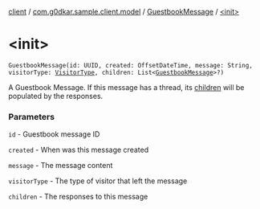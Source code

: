 [client](../../index.md) / [com.g0dkar.sample.client.model](../index.md) / [GuestbookMessage](index.md) / [&lt;init&gt;](./-init-.md)

# &lt;init&gt;

`GuestbookMessage(id: UUID, created: OffsetDateTime, message: String, visitorType: `[`VisitorType`](../-visitor-type/index.md)`, children: List<`[`GuestbookMessage`](index.md)`>?)`

A Guestbook Message. If this message has a thread, its [children](children.md) will be populated by the responses.

### Parameters

`id` - Guestbook message ID

`created` - When was this message created

`message` - The message content

`visitorType` - The type of visitor that left the message

`children` - The responses to this message